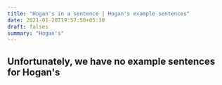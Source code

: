 ```yaml
---
title: "Hogan's in a sentence | Hogan's example sentences"
date: 2021-01-20T19:57:50+05:30
draft: falses
summary: "Hogan's"
---
```

## Unfortunately, we have no example sentences for Hogan's                 
